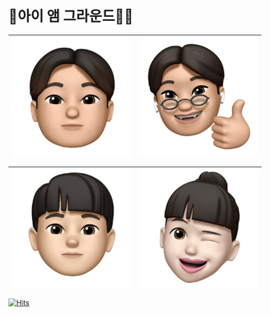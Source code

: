 # 🤸아이 앰 그라운드🤸‍♂️

![image.jpg1](https://github.com/honggil-gps/Team/blob/main/source/badguyclub2.jpg) |![image.jpg2](https://github.com/honggil-gps/Team/blob/main/source/honggil-gps.jpg)
--- | --- |  

![image.jpg1](https://github.com/honggil-gps/Team/blob/main/source/jtdurnd.jpg) |![image.jpg2](https://github.com/honggil-gps/Team/blob/main/source/wldusdn.jpg)
--- | --- | 


[![Hits](https://hits.seeyoufarm.com/api/count/incr/badge.svg?url=https%3A%2F%2Fgithub.com%2Fhonggil-gps%2FTeam.git&count_bg=%23498A7D&title_bg=%23555555&icon=tinder.svg&icon_color=%23E7E7E7&title=hits&edge_flat=false)](https://hits.seeyoufarm.com) 
